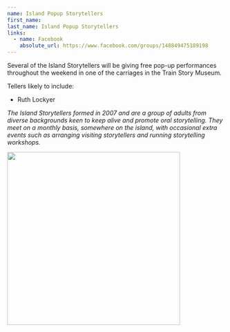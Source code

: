 ```yaml
---
name: Island Popup Storytellers
first_name: 
last_name: Island Popup Storytellers
links:
  - name: Facebook
    absolute_url: https://www.facebook.com/groups/148849475189198
---
```


Several of the Island Storytellers will be giving free pop-up performances throughout the weekend in one of the carriages in the Train Story Museum.

Tellers likely to include:

- Ruth Lockyer

*The Island Storytellers formed in 2007 and are a group of adults from diverse backgrounds keen to keep alive and promote oral storytelling. They meet on a monthly basis, somewhere on the island, with occasional extra events such as arranging visiting storytellers and running storytelling workshops.*

<img src="../../assets/images/island_storytellers.jpg" width=400 />
